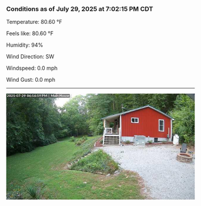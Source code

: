 ### Conditions as of July 29, 2025 at 7:02:15 PM CDT 

Temperature: 80.60 &deg;F

Feels like: 80.60 &deg;F

Humidity: 94%

Wind Direction: SW

Windspeed: 0.0 mph

Wind Gust: 0.0 mph

---

<img src="./images/latest.jpeg"/>

